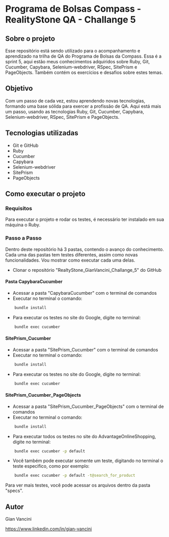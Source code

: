 # Programa de Bolsas Compass - RealityStone QA - Challange 5

## Sobre o projeto

Esse repositório está sendo utilizado para o acompanhamento e aprendizado na trilha de QA do Programa de Bolsas da Compass. Essa é a sprint 5, aqui estão meus conhecimentos adquiridos sobre Ruby, Git, Cucumber, Capybara, Selenium-webdriver, RSpec, SitePrism e PageObjects. Também contém os exercícios e desafios sobre estes temas.

## Objetivo

Com um passo de cada vez, estou aprendendo novas tecnologias, formando uma base sólida para exercer a profissão de QA. Aqui está mais um passo, usando as tecnologias Ruby, Git, Cucumber, Capybara, Selenium-webdriver, RSpec, SitePrism e PageObjects.

## Tecnologias utilizadas
- Git e GitHub
- Ruby
- Cucumber
- Capybara
- Selenium-webdriver 
- SitePrism
- PageObjects

## Como executar o projeto

### Requisitos

Para executar o projeto e rodar os testes, é necessário ter instalado em sua máquina o Ruby.

### Passo a Passo

Dentro deste repositório há 3 pastas, contendo o avanço do conhecimento. Cada uma das pastas tem testes diferentes, assim como novas funcionalidades. Vou mostrar como executar cada uma delas.

- Clonar o repositório "RealtyStone_GianVancini_Challange_5" do GitHub

#### Pasta CapybaraCucumber
- Acessar a pasta "CapybaraCucumber" com o terminal de comandos
- Executar no terminal o comando:
```bash
    bundle install
```
- Para executar os testes no site do Google, digite no terminal:
```bash
    bundle exec cucumber
```

#### SitePrism_Cucumber
- Acessar a pasta "SitePrism_Cucumber" com o terminal de comandos
- Executar no terminal o comando:
```bash
    bundle install
```
- Para executar os testes no site do Google, digite no terminal:
```bash
    bundle exec cucumber
```

#### SitePrism_Cucumber_PageObjects
- Acessar a pasta "SitePrism_Cucumber_PageObjects" com o terminal de comandos
- Executar no terminal o comando:
```bash
    bundle install
```
- Para executar todos os testes no site do AdvantageOnlineShopping, digite no terminal:
```bash
    bundle exec cucumber -p default
```
- Você também pode executar somente um teste, digitando no terminal o teste especifico, como por exemplo:
```bash
    bundle exec cucumber -p default -t@search_for_product
```
Para ver mais testes, você pode acessar os arquivos dentro da pasta "specs".


## Autor

Gian Vancini

https://www.linkedin.com/in/gian-vancini
